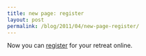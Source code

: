 ```yaml
---
title: new page: register
layout: post
permalink: /blog/2011/04/new-page-register/
---
```


Now you can [register][1] for your retreat online.

   [1]: /prepare/
